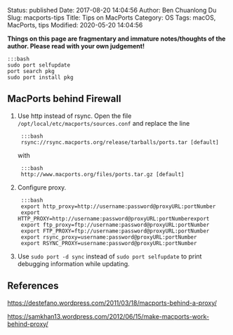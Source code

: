 Status: published
Date: 2017-08-20 14:04:56
Author: Ben Chuanlong Du
Slug: macports-tips
Title: Tips on MacPorts
Category: OS
Tags: macOS, MacPorts, tips
Modified: 2020-05-20 14:04:56

**Things on this page are fragmentary and immature notes/thoughts of the author. Please read with your own judgement!**

    :::bash
    sudo port selfupdate
    port search pkg
    sudo port install pkg

## MacPorts behind Firewall

1. Use http instead of rsync. 
    Open the file `/opt/local/etc/macports/sources.conf`
    and replace the line 

        :::bash
        rsync://rsync.macports.org/release/tarballs/ports.tar [default]

    with

        :::bash
        http://www.macports.org/files/ports.tar.gz [default]

2. Configure proxy.

        :::bash
        export http_proxy=http://username:password@proxyURL:portNumber
        export HTTP_PROXY=http://username:password@proxyURL:portNumberexport 
        export ftp_proxy=ftp://username:password@proxyURL:portNumber
        export FTP_PROXY=ftp://username:password@proxyURL:portNumber
        export rsync_proxy=username:password@proxyURL:portNumber
        export RSYNC_PROXY=username:password@proxyURL:portNumber

3. Use `sudo port -d sync` instead of `sudo port selfupdate` to print debugging information while updating.

## References

https://destefano.wordpress.com/2011/03/18/macports-behind-a-proxy/

https://samkhan13.wordpress.com/2012/06/15/make-macports-work-behind-proxy/
